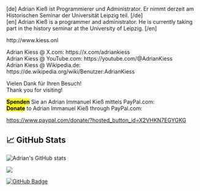 <p>[de] Adrian Kieß ist Programmierer und Administrator. Er nimmt derzeit am Historischen Seminar der Universität Leipzig teil. [/de] <br />
[en] Adrian Kieß is a programmer and administrator. He is currently taking part in the history seminar at the University of Leipzig. [/en]
</p>

<p>
http://www.kiess.onl
</p>

<p>
Adrian Kiess @ X.com: https://x.com/adriankiess <br />
Adrian Kiess @ YouTube.com: https://youtube.com/@AdrianKiess <br />
Adrian Kiess @ Wikipedia.de: https://de.wikipedia.org/wiki/Benutzer:AdrianKiess    
</p>

<p>
Vielen Dank für Ihren Besuch! <br />
Thank you for visiting!
</p>

<p>
<mark><strong>Spenden</strong></mark> Sie an Adrian Immanuel Kieß mittels PayPal.com:</br>
<mark><strong>Donate</strong></mark> to Adrian Immanuel Kieß through PayPal.com:
</p>
<p>
<a href="https://www.paypal.com/donate/?hosted_button_id=X2VHKN7EGYGKG">https://www.paypal.com/donate/?hosted_button_id=X2VHKN7EGYGKG</a>    
</p>

## 📈 GitHub Stats
![Adrian's GitHub stats](https://github-readme-stats.vercel.app/api?username=adriankiess&show_icons=true&theme=neon)

![](https://github-readme-stats.vercel.app/api/top-langs/?username=adriankiess&theme=neon&hide_border=false&include_all_commits=true&count_private=true&layout=compact)

[![GitHub Badge](https://img.shields.io/github/followers/adriankiess?label=Followers&style=social)](https://github.com/adriankiess?tab=followers)

<!---
adriankiess/adriankiess is a ✨ special ✨ repository because its `README.md` (this file) appears on your GitHub profile.
You can click the Preview link to take a look at your changes.
--->
